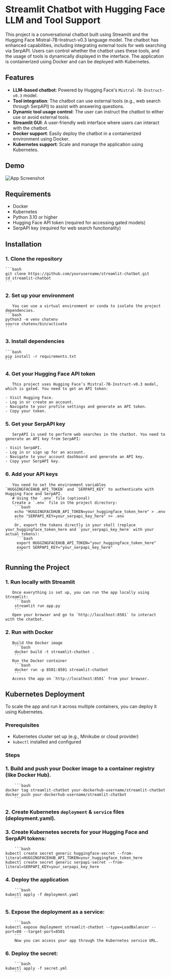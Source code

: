 # Streamlit Chatbot with Hugging Face LLM and Tool Support

This project is a conversational chatbot built using Streamlit and the Hugging Face Mistral-7B-Instruct-v0.3 language model. The chatbot has enhanced capabilities, including integrating external tools for web searching via SerpAPI. Users can control whether the chatbot uses these tools, and the usage of tools is dynamically displayed in the interface. The application is containerized using Docker and can be deployed with Kubernetes.

## Features

- **LLM-based chatbot**: Powered by Hugging Face's `Mistral-7B-Instruct-v0.3` model.
- **Tool integration**: The chatbot can use external tools (e.g., web search through SerpAPI) to assist with answering questions.
- **Dynamic tool usage control**: The user can instruct the chatbot to either use or avoid external tools.
- **Streamlit GUI**: A user-friendly web interface where users can interact with the chatbot.
- **Docker support**: Easily deploy the chatbot in a containerized environment using Docker.
- **Kubernetes support**: Scale and manage the application using Kubernetes.

## Demo

![App Screenshot](screenshot.png)

## Requirements

- Docker
- Kubernetes
- Python 3.10 or higher
- Hugging Face API token (required for accessing gated models)
- SerpAPI key (required for web search functionality)

## Installation

### 1. Clone the repository

	```bash
	git clone https://github.com/yourusername/streamlit-chatbot.git
	cd streamlit-chatbot
	```
### 2. Set up your environment
       You can use a virtual environment or conda to isolate the project dependencies.
	```bash
	python3 -m venv chatenv
	source chatenv/bin/activate
	```

### 3. Install dependencies
	```bash
	pip install -r requirements.txt
	```

### 4. Get your Hugging Face API token
       This project uses Hugging Face’s Mistral-7B-Instruct-v0.3 model, which is gated. You need to get an API token:

	- Visit Hugging Face.
	- Log in or create an account.
	- Navigate to your profile settings and generate an API token.
	- Copy your token.

### 5. Get your SerpAPI key
       SerpAPI is used to perform web searches in the chatbot. You need to generate an API key from SerpAPI:

	- Visit SerpAPI.
	- Log in or sign up for an account.
	- Navigate to your account dashboard and generate an API key.
	- Copy your SerpAPI key.

### 6. Add your API keys
       You need to set the environment variables `HUGGINGFACEHUB_API_TOKEN` and `SERPAPI_KEY` to authenticate with Hugging Face and SerpAPI.
       # Using the `.env` file (optional)
       Create a `.env` file in the project directory:
        ```bash
        echo "HUGGINGFACEHUB_API_TOKEN=your_huggingface_token_here" > .env
        echo "SERPAPI_KEY=your_serpapi_key_here" >> .env
        ```
        Or, export the tokens directly in your shell (replace your_huggingface_token_here and `your_serpapi_key_here` with your actual tokens):
         ```bash
         export HUGGINGFACEHUB_API_TOKEN="your_huggingface_token_here"
         export SERPAPI_KEY="your_serpapi_key_here"
         ```
         
## Running the Project
### 1. Run locally with Streamlit
       Once everything is set up, you can run the app locally using Streamlit:
        ```bash
        streamlit run app.py
        ```
       Open your browser and go to `http://localhost:8501` to interact with the chatbot.
       
### 2. Run with Docker
       Build the Docker image
        ```bash
        docker build -t streamlit-chatbot .
        ```
       Run the Docker container
        ```bash
        docker run -p 8501:8501 streamlit-chatbot
        ```
       Access the app on `http://localhost:8501` from your browser.
       
## Kubernetes Deployment
   To scale the app and run it across multiple containers, you can deploy it using Kubernetes.

### Prerequisites
- Kubernetes cluster set up (e.g., Minikube or cloud provider)
- `kubectl` installed and configured

### Steps
### 1. Build and push your Docker image to a container registry (like Docker Hub).
        ```bash
	docker tag streamlit-chatbot your-dockerhub-username/streamlit-chatbot
	docker push your-dockerhub-username/streamlit-chatbot
        ```
### 2. Create Kubernetes `deployment` & `service` files (deployment.yaml).
### 3. Create Kubernetes secrets for your Hugging Face and SerpAPI tokens:
        ```bash
	kubectl create secret generic huggingface-secret --from-literal=HUGGINGFACEHUB_API_TOKEN=your_huggingface_token_here
	kubectl create secret generic serpapi-secret --from-literal=SERPAPI_KEY=your_serpapi_key_here
### 4. Deploy the application
        ```bash
	kubectl apply -f deployment.yaml
        ```             
### 5. Expose the deployment as a service:
        ```bash
	kubectl expose deployment streamlit-chatbot --type=LoadBalancer --port=80 --target-port=8501
        ``` 
        Now you can access your app through the Kubernetes service URL.
### 6. Deploy the secret:
        ```bash
	kubectl apply -f secret.yml
        ``` 




